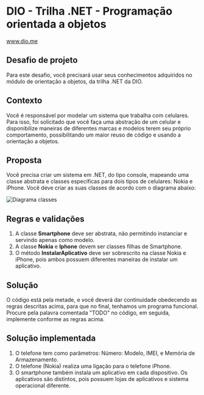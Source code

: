 # DIO - Trilha .NET - Programação orientada a objetos
www.dio.me

## Desafio de projeto
Para este desafio, você precisará usar seus conhecimentos adquiridos no módulo de orientação a objetos, da trilha .NET da DIO.

## Contexto
Você é responsável por modelar um sistema que trabalha com celulares. Para isso, foi solicitado que você faça uma abstração de um celular e disponibilize maneiras de diferentes marcas e modelos terem seu próprio comportamento, possibilitando um maior reuso de código e usando a orientação a objetos.

## Proposta
Você precisa criar um sistema em .NET, do tipo console, mapeando uma classe abstrata e classes específicas para dois tipos de celulares: Nokia e iPhone. 
Você deve criar as suas classes de acordo com o diagrama abaixo:

![Diagrama classes](Imagens/diagrama.png)

## Regras e validações
1. A classe **Smartphone** deve ser abstrata, não permitindo instanciar e servindo apenas como modelo.
2. A classe **Nokia** e **Iphone** devem ser classes filhas de Smartphone.
3. O método **InstalarAplicativo** deve ser sobrescrito na classe Nokia e iPhone, pois ambos possuem diferentes maneiras de instalar um aplicativo.

## Solução
O código está pela metade, e você deverá dar continuidade obedecendo as regras descritas acima, para que no final, tenhamos um programa funcional. Procure pela palavra comentada "TODO" no código, em seguida, implemente conforme as regras acima.

## Solução implementada
1. O telefone tem como parâmetros: Número: Modelo, IMEI, e Memória de Armazenamento.
2. O telefone (Nokia) realiza uma ligação para o telefone iPhone.
3. O smartphone também instala um aplicativo em cada dispositivo. Os aplicativos são distintos, pois possuem lojas de aplicativos e sistema operacional diferente.
